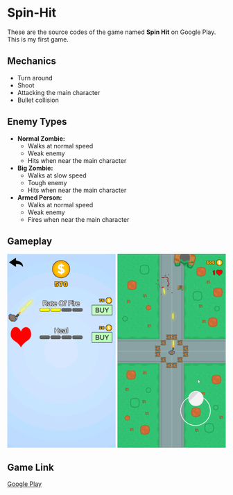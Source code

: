 # Spin-Hit
These are the source codes of the game named **Spin Hit** on Google Play. This is my first game.

## Mechanics
* Turn around
* Shoot
* Attacking the main character
* Bullet collision

## Enemy Types
* **Normal Zombie:**
  * Walks at normal speed
  * Weak enemy
  * Hits when near the main character
* **Big Zombie:**
  * Walks at slow speed
  * Tough enemy
  * Hits when near the main character
* **Armed Person:**
  * Walks at normal speed
  * Weak enemy
  * Fires when near the main character


## Gameplay
![](/VideosAndPhotos/Shop-Resized-2.png)
![](/VideosAndPhotos/SpinHit-Gameplay-Resized.gif)


## Game Link
[Google Play](https://play.google.com/store/apps/details?id=com.onurkantar.spinhit)

